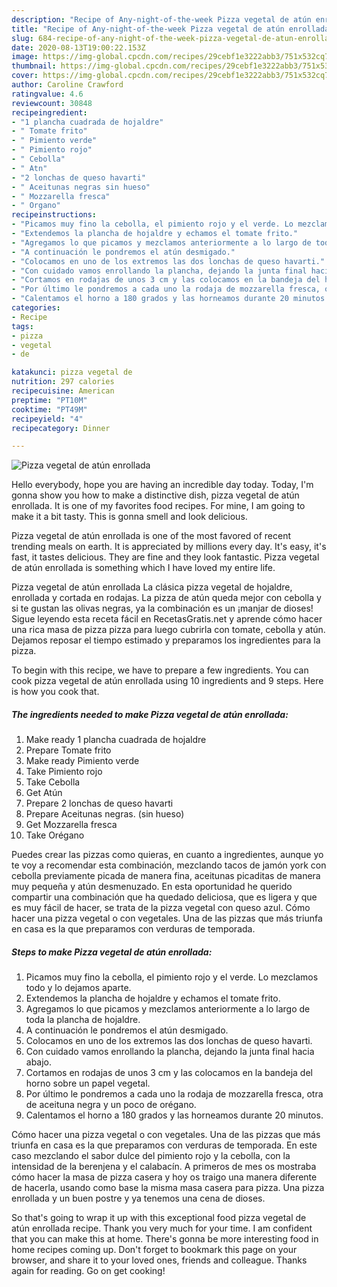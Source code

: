 ```yaml
---
description: "Recipe of Any-night-of-the-week Pizza vegetal de atún enrollada"
title: "Recipe of Any-night-of-the-week Pizza vegetal de atún enrollada"
slug: 684-recipe-of-any-night-of-the-week-pizza-vegetal-de-atun-enrollada
date: 2020-08-13T19:00:22.153Z
image: https://img-global.cpcdn.com/recipes/29cebf1e3222abb3/751x532cq70/pizza-vegetal-de-atun-enrollada-foto-principal.jpg
thumbnail: https://img-global.cpcdn.com/recipes/29cebf1e3222abb3/751x532cq70/pizza-vegetal-de-atun-enrollada-foto-principal.jpg
cover: https://img-global.cpcdn.com/recipes/29cebf1e3222abb3/751x532cq70/pizza-vegetal-de-atun-enrollada-foto-principal.jpg
author: Caroline Crawford
ratingvalue: 4.6
reviewcount: 30848
recipeingredient:
- "1 plancha cuadrada de hojaldre"
- " Tomate frito"
- " Pimiento verde"
- " Pimiento rojo"
- " Cebolla"
- " Atn"
- "2 lonchas de queso havarti"
- " Aceitunas negras sin hueso"
- " Mozzarella fresca"
- " Organo"
recipeinstructions:
- "Picamos muy fino la cebolla, el pimiento rojo y el verde. Lo mezclamos todo y lo dejamos aparte."
- "Extendemos la plancha de hojaldre y echamos el tomate frito."
- "Agregamos lo que picamos y mezclamos anteriormente a lo largo de toda la plancha de hojaldre."
- "A continuación le pondremos el atún desmigado."
- "Colocamos en uno de los extremos las dos lonchas de queso havarti."
- "Con cuidado vamos enrollando la plancha, dejando la junta final hacia abajo."
- "Cortamos en rodajas de unos 3 cm y las colocamos en la bandeja del horno sobre un papel vegetal."
- "Por último le pondremos a cada uno la rodaja de mozzarella fresca, otra de aceituna negra y un poco de orégano."
- "Calentamos el horno a 180 grados y las horneamos durante 20 minutos."
categories:
- Recipe
tags:
- pizza
- vegetal
- de

katakunci: pizza vegetal de 
nutrition: 297 calories
recipecuisine: American
preptime: "PT10M"
cooktime: "PT49M"
recipeyield: "4"
recipecategory: Dinner

---
```



![Pizza vegetal de atún enrollada](https://img-global.cpcdn.com/recipes/29cebf1e3222abb3/751x532cq70/pizza-vegetal-de-atun-enrollada-foto-principal.jpg)

Hello everybody, hope you are having an incredible day today. Today, I'm gonna show you how to make a distinctive dish, pizza vegetal de atún enrollada. It is one of my favorites food recipes. For mine, I am going to make it a bit tasty. This is gonna smell and look delicious.

Pizza vegetal de atún enrollada is one of the most favored of recent trending meals on earth. It is appreciated by millions every day. It's easy, it's fast, it tastes delicious. They are fine and they look fantastic. Pizza vegetal de atún enrollada is something which I have loved my entire life.

Pizza vegetal de atún enrollada La clásica pizza vegetal de hojaldre, enrollada y cortada en rodajas. La pizza de atún queda mejor con cebolla y si te gustan las olivas negras, ya la combinación es un ¡manjar de dioses! Sigue leyendo esta receta fácil en RecetasGratis.net y aprende cómo hacer una rica masa de pizza pizza para luego cubrirla con tomate, cebolla y atún. Dejamos reposar el tiempo estimado y preparamos los ingredientes para la pizza.


To begin with this recipe, we have to prepare a few ingredients. You can cook pizza vegetal de atún enrollada using 10 ingredients and 9 steps. Here is how you cook that.

<!--inarticleads1-->

##### The ingredients needed to make Pizza vegetal de atún enrollada:

1. Make ready 1 plancha cuadrada de hojaldre
1. Prepare  Tomate frito
1. Make ready  Pimiento verde
1. Take  Pimiento rojo
1. Take  Cebolla
1. Get  Atún
1. Prepare 2 lonchas de queso havarti
1. Prepare  Aceitunas negras. (sin hueso)
1. Get  Mozzarella fresca
1. Take  Orégano


Puedes crear las pizzas como quieras, en cuanto a ingredientes, aunque yo te voy a recomendar esta combinación, mezclando tacos de jamón york con cebolla previamente picada de manera fina, aceitunas picaditas de manera muy pequeña y atún desmenuzado. En esta oportunidad he querido compartir una combinación que ha quedado deliciosa, que es ligera y que es muy fácil de hacer, se trata de la pizza vegetal con queso azul. Cómo hacer una pizza vegetal o con vegetales. Una de las pizzas que más triunfa en casa es la que preparamos con verduras de temporada. 

<!--inarticleads2-->

##### Steps to make Pizza vegetal de atún enrollada:

1. Picamos muy fino la cebolla, el pimiento rojo y el verde. Lo mezclamos todo y lo dejamos aparte.
1. Extendemos la plancha de hojaldre y echamos el tomate frito.
1. Agregamos lo que picamos y mezclamos anteriormente a lo largo de toda la plancha de hojaldre.
1. A continuación le pondremos el atún desmigado.
1. Colocamos en uno de los extremos las dos lonchas de queso havarti.
1. Con cuidado vamos enrollando la plancha, dejando la junta final hacia abajo.
1. Cortamos en rodajas de unos 3 cm y las colocamos en la bandeja del horno sobre un papel vegetal.
1. Por último le pondremos a cada uno la rodaja de mozzarella fresca, otra de aceituna negra y un poco de orégano.
1. Calentamos el horno a 180 grados y las horneamos durante 20 minutos.


Cómo hacer una pizza vegetal o con vegetales. Una de las pizzas que más triunfa en casa es la que preparamos con verduras de temporada. En este caso mezclando el sabor dulce del pimiento rojo y la cebolla, con la intensidad de la berenjena y el calabacín. A primeros de mes os mostraba cómo hacer la masa de pizza casera y hoy os traigo una manera diferente de hacerla, usando como base la misma masa casera para pizza. Una pizza enrollada y un buen postre y ya tenemos una cena de dioses. 

So that's going to wrap it up with this exceptional food pizza vegetal de atún enrollada recipe. Thank you very much for your time. I am confident that you can make this at home. There's gonna be more interesting food in home recipes coming up. Don't forget to bookmark this page on your browser, and share it to your loved ones, friends and colleague. Thanks again for reading. Go on get cooking!
